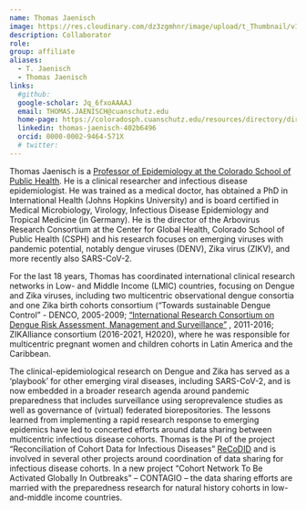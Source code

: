 ```yaml
---
name: Thomas Jaenisch
image: https://res.cloudinary.com/dz3zgmhnr/image/upload/t_Thumbnail/v1736111521/JAENISCH-Thomas_171005_6169_x4xw17.jpg
description: Collaborator
role: 
group: affiliate
aliases:
  - T. Jaenisch
  - Thomas Jaenisch
links:
  #github: 
  google-scholar: Jq_6fxoAAAAJ
  email: THOMAS.JAENISCH@cuanschutz.edu
  home-page: https://coloradosph.cuanschutz.edu/resources/directory/directory-profile/Jaenisch-Thomas-UCD6002869754
  linkedin: thomas-jaenisch-402b6496
  orcid: 0000-0002-9464-571X
  # twitter:
---
```


Thomas Jaenisch is a [Professor of Epidemiology at the Colorado School of Public Health](https://coloradosph.cuanschutz.edu/resources/directory/directory-profile/Jaenisch-Thomas-UCD6002869754). He is a clinical researcher and infectious disease epidemiologist. He was trained as a medical doctor, has obtained a PhD in International Health (Johns Hopkins University) and is board certified in Medical Microbiology, Virology, Infectious Disease Epidemiology and Tropical Medicine (in Germany). 
He is the director of the Arbovirus Research Consortium at the Center for Global Health, Colorado School of Public Health (CSPH) and his research focuses on emerging viruses with pandemic potential, notably dengue viruses (DENV), Zika virus (ZIKV), and more recently also SARS-CoV-2. 

For the last 18 years, Thomas has coordinated international clinical research networks in Low- and Middle Income (LMIC) countries, focusing on Dengue and Zika viruses, including two multicentric observational dengue consortia and one Zika birth cohorts consortium (“Towards sustainable Dengue Control” - DENCO, 2005-2009; [“International Research Consortium on Dengue Risk Assessment, Management and Surveillance”](https://www.idams.eu/) , 2011-2016; ZIKAlliance consortium (2016-2021, H2020), where he was responsible for multicentric pregnant women and children cohorts in Latin America and the Caribbean. 

The clinical-epidemiological research on Dengue and Zika has served as a ‘playbook’ for other emerging viral diseases, including SARS-CoV-2, and is now embedded in a broader research agenda around pandemic preparedness that includes surveillance using seroprevalence studies as well as governance of (virtual) federated biorepositories. The lessons learned from implementing a rapid research response to emerging epidemics have led to concerted efforts around data sharing between multicentric infectious disease cohorts. Thomas is the PI of the project “Reconciliation of Cohort Data for Infectious Diseases” [ReCoDID](https://recodid.eu/) and is involved in several other projects around coordination of data sharing for infectious disease cohorts. In a new project “Cohort Network To Be Activated Globally In Outbreaks” – CONTAGIO – the data sharing efforts are married with the preparedness research for natural history cohorts in low-and-middle income countries. 
